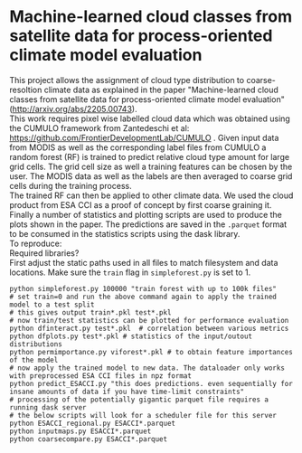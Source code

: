 # Machine-learned cloud classes from satellite data for process-oriented climate model evaluation  
This project allows the assignment of cloud type distribution to coarse-resoltion climate data as explained in the paper "Machine-learned cloud classes from satellite data for process-oriented climate model evaluation" (http://arxiv.org/abs/2205.00743).  
This work requires pixel wise labelled cloud data which was obtained using the CUMULO framework from Zantedeschi et al: https://github.com/FrontierDevelopmentLab/CUMULO . Given input data from MODIS as well as the corresponding label files from CUMULO a random forest (RF) is trained to predict relative cloud type amount for large grid cells. The grid cell size as well a training features can be chosen by the user. The MODIS data as well as the labels are then averaged to coarse grid cells during the training process.  
The trained RF can then be applied to other climate data. We used the cloud product from ESA CCI as a proof of concept by first coarse graining it.  
Finally a number of statistics and plotting scripts are used to produce the plots shown in the paper. The predictions are saved in the ```.parquet``` format to be consumed in the statistics scripts using the dask library.  
To reproduce:  
Required libraries?  
First adjust the static paths used in all files to match filesystem and data locations. Make sure the ```train``` flag in ```simpleforest.py``` is set to 1.  
```
python simpleforest.py 100000 "train forest with up to 100k files" 
# set train=0 and run the above command again to apply the trained model to a test split
# this gives output train*.pkl test*.pkl
# now train/test statistics can be plotted for performance evaluation
python dfinteract.py test*.pkl  # correlation between various metrics
python dfplots.py test*.pkl # statistics of the input/outout distributions
python permimportance.py viforest*.pkl # to obtain feature importances of the model
# now apply the trained model to new data. The dataloader only works with preprocessed ESA CCI files in npz format
python predict_ESACCI.py "this does predictions. even sequentially for insane amounts of data if you have time-limit constraints"
# processing of the potentially gigantic parquet file requires a running dask server
# the below scripts will look for a scheduler file for this server
python ESACCI_regional.py ESACCI*.parquet
python inputmaps.py ESACCI*.parquet
python coarsecompare.py ESACCI*.parquet
```
